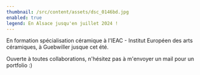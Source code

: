 ```yaml
---
thumbnail: /src/content/assets/dsc_0146bd.jpg
enabled: true
legend: En Alsace jusqu'en juillet 2024 !
---
```


En formation spécialisation céramique à l'IEAC - Institut Européen des arts céramiques, à Guebwiller jusque cet été.

Ouverte à toutes collaborations, n'hésitez pas à m'envoyer un mail pour un portfolio :)
